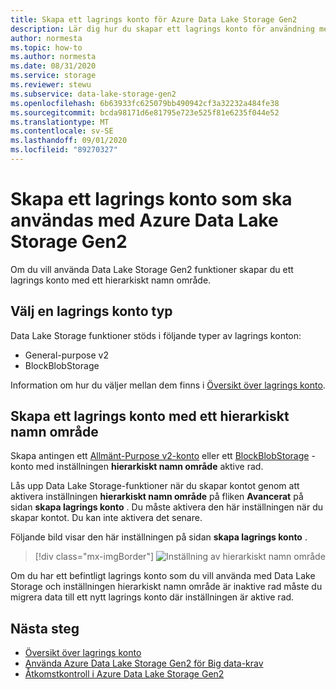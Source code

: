 ```yaml
---
title: Skapa ett lagrings konto för Azure Data Lake Storage Gen2
description: Lär dig hur du skapar ett lagrings konto för användning med Azure Data Lake Storage Gen2.
author: normesta
ms.topic: how-to
ms.author: normesta
ms.date: 08/31/2020
ms.service: storage
ms.reviewer: stewu
ms.subservice: data-lake-storage-gen2
ms.openlocfilehash: 6b63933fc625079bb490942cf3a32232a484fe38
ms.sourcegitcommit: bcda98171d6e81795e723e525f81e6235f044e52
ms.translationtype: MT
ms.contentlocale: sv-SE
ms.lasthandoff: 09/01/2020
ms.locfileid: "89270327"
---
```

# <a name="create-a-storage-account-to-use-with-azure-data-lake-storage-gen2"></a>Skapa ett lagrings konto som ska användas med Azure Data Lake Storage Gen2

Om du vill använda Data Lake Storage Gen2 funktioner skapar du ett lagrings konto med ett hierarkiskt namn område.

## <a name="choose-a-storage-account-type"></a>Välj en lagrings konto typ

Data Lake Storage funktioner stöds i följande typer av lagrings konton:

- General-purpose v2
- BlockBlobStorage

Information om hur du väljer mellan dem finns i [Översikt över lagrings konto](../common/storage-account-overview.md).

## <a name="create-a-storage-account-with-a-hierarchical-namespace"></a>Skapa ett lagrings konto med ett hierarkiskt namn område

Skapa antingen ett [Allmänt-Purpose v2-konto](../common/storage-account-create.md) eller ett [BlockBlobStorage](storage-blob-create-account-block-blob.md) -konto med inställningen **hierarkiskt namn område** aktive rad.

Lås upp Data Lake Storage-funktioner när du skapar kontot genom att aktivera inställningen **hierarkiskt namn område** på fliken **Avancerat** på sidan **skapa lagrings konto** . Du måste aktivera den här inställningen när du skapar kontot. Du kan inte aktivera det senare.

Följande bild visar den här inställningen på sidan **skapa lagrings konto** .

> [!div class="mx-imgBorder"]
> ![Inställning av hierarkiskt namn område](./media/create-data-lake-storage-account/hierarchical-namespace-feature.png)

Om du har ett befintligt lagrings konto som du vill använda med Data Lake Storage och inställningen hierarkiskt namn område är inaktive rad måste du migrera data till ett nytt lagrings konto där inställningen är aktive rad.

## <a name="next-steps"></a>Nästa steg

- [Översikt över lagrings konto](../common/storage-account-overview.md)
- [Använda Azure Data Lake Storage Gen2 för Big data-krav](data-lake-storage-data-scenarios.md)
- [Åtkomstkontroll i Azure Data Lake Storage Gen2](data-lake-storage-access-control.md)